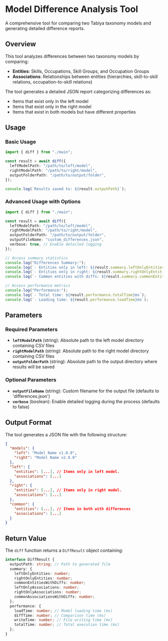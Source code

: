 # Model Difference Analysis Tool

A comprehensive tool for comparing two Tabiya taxonomy models and generating detailed difference reports.

## Overview

This tool analyzes differences between two taxonomy models by comparing:

- **Entities**: Skills, Occupations, Skill Groups, and Occupation Groups
- **Associations**: Relationships between entities (hierarchies, skill-to-skill relations, occupation-to-skill relations)

The tool generates a detailed JSON report categorizing differences as:

- Items that exist only in the left model
- Items that exist only in the right model
- Items that exist in both models but have different properties

## Usage

### Basic Usage

```typescript
import { diff } from "./main";

const result = await diff({
  leftModelPath: "/path/to/left/model",
  rightModelPath: "/path/to/right/model",
  outputFolderPath: "/path/to/output/folder",
});

console.log(`Results saved to: ${result.outputPath}`);
```

### Advanced Usage with Options

```typescript
import { diff } from "./main";

const result = await diff({
  leftModelPath: "/path/to/left/model",
  rightModelPath: "/path/to/right/model",
  outputFolderPath: "/path/to/output/folder",
  outputFileName: "custom_differences.json",
  verbose: true, // Enable detailed logging
});

// Access summary statistics
console.log("Differences Summary:");
console.log(`- Entities only in left: ${result.summary.leftOnlyEntities}`);
console.log(`- Entities only in right: ${result.summary.rightOnlyEntities}`);
console.log(`- Common entities with diffs: ${result.summary.commonEntitiesWithDiffs}`);

// Access performance metrics
console.log("Performance:");
console.log(`- Total time: ${result.performance.totalTime}ms`);
console.log(`- Loading time: ${result.performance.loadTime}ms`);
```

## Parameters

### Required Parameters

- **`leftModelPath`** (string): Absolute path to the left model directory containing CSV files
- **`rightModelPath`** (string): Absolute path to the right model directory containing CSV files
- **`outputFolderPath`** (string): Absolute path to the output directory where results will be saved

### Optional Parameters

- **`outputFileName`** (string): Custom filename for the output file (defaults to 'differences.json')
- **`verbose`** (boolean): Enable detailed logging during the process (defaults to false)

## Output Format

The tool generates a JSON file with the following structure:

```json lines
{
  "models": {
    "left": "Model Name v1.0.0",
    "right": "Model Name v2.0.0"
  },
  "left": {
    "entities": [...], // Items only in left model.
    "associations": [...]
  },
  "right": {
    "entities": [...], // Items only in right model.
    "associations": [...]
  },
  "common": {
    "entities": [...], // Items in both with differences
    "associations": [...]
  }
}
```

## Return Value

The `diff` function returns a `DiffResult` object containing:

```typescript
interface DiffResult {
  outputPath: string; // Path to generated file
  summary: {
    leftOnlyEntities: number;
    rightOnlyEntities: number;
    commonEntitiesWithDiffs: number;
    leftOnlyAssociations: number;
    rightOnlyAssociations: number;
    commonAssociationsWithDiffs: number;
  };
  performance: {
    loadTime: number; // Model loading time (ms)
    diffTime: number; // Comparison time (ms)
    writeTime: number; // File writing time (ms)
    totalTime: number; // Total execution time (ms)
  };
}
```
